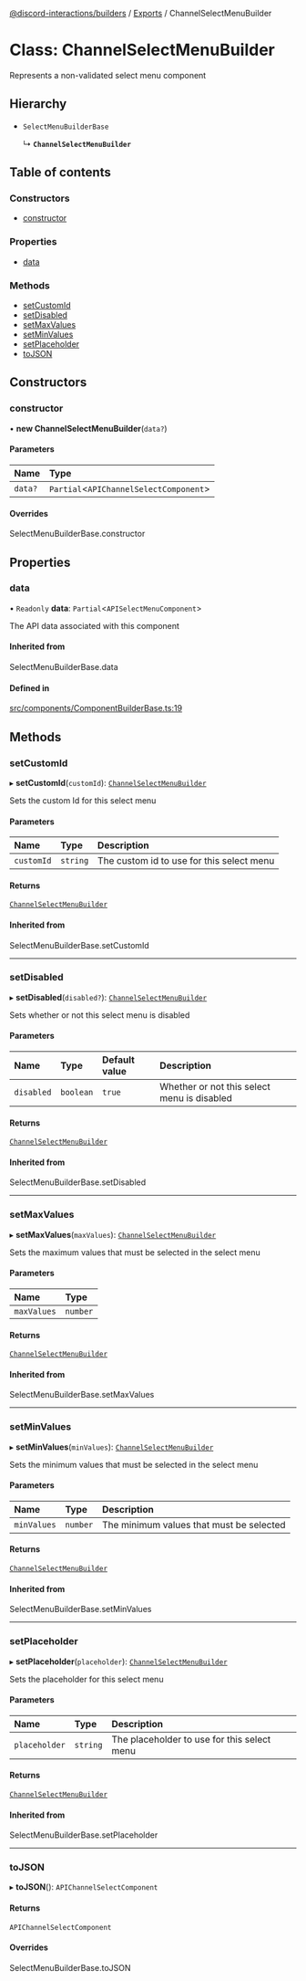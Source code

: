 [@discord-interactions/builders](../README.md) / [Exports](../modules.md) / ChannelSelectMenuBuilder

# Class: ChannelSelectMenuBuilder

Represents a non-validated select menu component

## Hierarchy

- `SelectMenuBuilderBase`

  ↳ **`ChannelSelectMenuBuilder`**

## Table of contents

### Constructors

- [constructor](ChannelSelectMenuBuilder.md#constructor)

### Properties

- [data](ChannelSelectMenuBuilder.md#data)

### Methods

- [setCustomId](ChannelSelectMenuBuilder.md#setcustomid)
- [setDisabled](ChannelSelectMenuBuilder.md#setdisabled)
- [setMaxValues](ChannelSelectMenuBuilder.md#setmaxvalues)
- [setMinValues](ChannelSelectMenuBuilder.md#setminvalues)
- [setPlaceholder](ChannelSelectMenuBuilder.md#setplaceholder)
- [toJSON](ChannelSelectMenuBuilder.md#tojson)

## Constructors

### constructor

• **new ChannelSelectMenuBuilder**(`data?`)

#### Parameters

| Name | Type |
| :------ | :------ |
| `data?` | `Partial`<`APIChannelSelectComponent`\> |

#### Overrides

SelectMenuBuilderBase.constructor

## Properties

### data

• `Readonly` **data**: `Partial`<`APISelectMenuComponent`\>

The API data associated with this component

#### Inherited from

SelectMenuBuilderBase.data

#### Defined in

[src/components/ComponentBuilderBase.ts:19](https://github.com/ssMMiles/discord-interactions/blob/50693ee/packages/builders/src/components/ComponentBuilderBase.ts#L19)

## Methods

### setCustomId

▸ **setCustomId**(`customId`): [`ChannelSelectMenuBuilder`](ChannelSelectMenuBuilder.md)

Sets the custom Id for this select menu

#### Parameters

| Name | Type | Description |
| :------ | :------ | :------ |
| `customId` | `string` | The custom id to use for this select menu |

#### Returns

[`ChannelSelectMenuBuilder`](ChannelSelectMenuBuilder.md)

#### Inherited from

SelectMenuBuilderBase.setCustomId

___

### setDisabled

▸ **setDisabled**(`disabled?`): [`ChannelSelectMenuBuilder`](ChannelSelectMenuBuilder.md)

Sets whether or not this select menu is disabled

#### Parameters

| Name | Type | Default value | Description |
| :------ | :------ | :------ | :------ |
| `disabled` | `boolean` | `true` | Whether or not this select menu is disabled |

#### Returns

[`ChannelSelectMenuBuilder`](ChannelSelectMenuBuilder.md)

#### Inherited from

SelectMenuBuilderBase.setDisabled

___

### setMaxValues

▸ **setMaxValues**(`maxValues`): [`ChannelSelectMenuBuilder`](ChannelSelectMenuBuilder.md)

Sets the maximum values that must be selected in the select menu

#### Parameters

| Name | Type |
| :------ | :------ |
| `maxValues` | `number` |

#### Returns

[`ChannelSelectMenuBuilder`](ChannelSelectMenuBuilder.md)

#### Inherited from

SelectMenuBuilderBase.setMaxValues

___

### setMinValues

▸ **setMinValues**(`minValues`): [`ChannelSelectMenuBuilder`](ChannelSelectMenuBuilder.md)

Sets the minimum values that must be selected in the select menu

#### Parameters

| Name | Type | Description |
| :------ | :------ | :------ |
| `minValues` | `number` | The minimum values that must be selected |

#### Returns

[`ChannelSelectMenuBuilder`](ChannelSelectMenuBuilder.md)

#### Inherited from

SelectMenuBuilderBase.setMinValues

___

### setPlaceholder

▸ **setPlaceholder**(`placeholder`): [`ChannelSelectMenuBuilder`](ChannelSelectMenuBuilder.md)

Sets the placeholder for this select menu

#### Parameters

| Name | Type | Description |
| :------ | :------ | :------ |
| `placeholder` | `string` | The placeholder to use for this select menu |

#### Returns

[`ChannelSelectMenuBuilder`](ChannelSelectMenuBuilder.md)

#### Inherited from

SelectMenuBuilderBase.setPlaceholder

___

### toJSON

▸ **toJSON**(): `APIChannelSelectComponent`

#### Returns

`APIChannelSelectComponent`

#### Overrides

SelectMenuBuilderBase.toJSON
